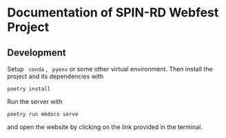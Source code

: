 # Documentation of SPIN-RD Webfest Project

## Development

Setup ` conda` , ` pyenv`  or some other virtual environment. 
Then install the project and its dependencies with 
```
poetry install
``` 
Run the server with
```
poetry run mkdocs serve 
```
and open the website by clicking on the link provided in the terminal.